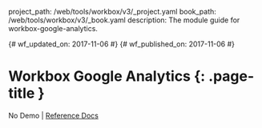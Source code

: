 project_path: /web/tools/workbox/v3/_project.yaml
book_path: /web/tools/workbox/v3/_book.yaml
description: The module guide for workbox-google-analytics.

{# wf_updated_on: 2017-11-06 #}
{# wf_published_on: 2017-11-06 #}

# Workbox Google Analytics {: .page-title }
No Demo | [Reference Docs](http://localhost:8080/web/tools/workbox/v3/reference-docs/latest/workbox.googleAnalytics)
